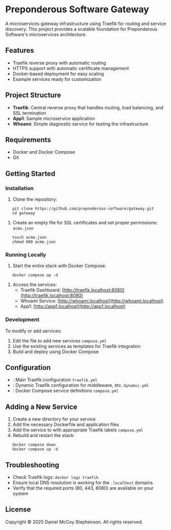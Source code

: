 # Preponderous Software Gateway
A microservices gateway infrastructure using Traefik for routing and service discovery. This project provides a scalable foundation for Preponderous Software's microservices architecture.
## Features
- Traefik reverse proxy with automatic routing
- HTTPS support with automatic certificate management
- Docker-based deployment for easy scaling
- Example services ready for customization

## Project Structure
- **Traefik**: Central reverse proxy that handles routing, load balancing, and SSL termination
- **App1**: Sample microservice application
- **Whoami**: Simple diagnostic service for testing the infrastructure

## Requirements
- Docker and Docker Compose
- Git

## Getting Started
### Installation
1. Clone the repository:
``` 
   git clone https://github.com/preponderous-software/gateway.git
   cd gateway
```
1. Create an empty file for SSL certificates and set proper permissions: `acme.json`
``` 
   touch acme.json
   chmod 600 acme.json
```
### Running Locally
1. Start the entire stack with Docker Compose:
``` 
   docker compose up -d
```
1. Access the services:
    - Traefik Dashboard: [http://traefik.localhost:8080](http://traefik.localhost:8080)
    - Whoami Service: [http://whoami.localhost](http://whoami.localhost)
    - App1: [http://app1.localhost](http://app1.localhost)

### Development
To modify or add services:
1. Edit the file to add new services `compose.yml`
2. Use the existing services as templates for Traefik integration
3. Build and deploy using Docker Compose

## Configuration
- : Main Traefik configuration `traefik.yml`
- : Dynamic Traefik configuration for middleware, etc. `dynamic.yml`
- : Docker Compose service definitions `compose.yml`

## Adding a New Service
1. Create a new directory for your service
2. Add the necessary Dockerfile and application files
3. Add the service to with appropriate Traefik labels `compose.yml`
4. Rebuild and restart the stack:
``` 
   docker compose down
   docker compose up -d
```
## Troubleshooting
- Check Traefik logs: `docker logs traefik`
- Ensure local DNS resolution is working for the `.localhost` domains
- Verify that the required ports (80, 443, 8080) are available on your system

## License
Copyright © 2025 Daniel McCoy Stephenson. All rights reserved.
